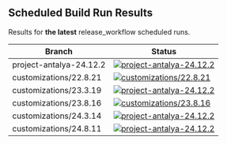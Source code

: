 ## Scheduled Build Run Results

Results for **the latest** release_workflow scheduled runs.

| Branch | Status |
| ------------ | - |
| project-antalya-24.12.2 | [![project-antalya-24.12.2](https://github.com/Altinity/ClickHouse/actions/workflows/release_branches.yml/badge.svg?branch=project-antalya-24.12.2?event=workflow_call)](https://github.com/Altinity/ClickHouse/actions/workflows/release_branches.yml?query=branch%3Aproject-antalya-24.12.2) |
| customizations/22.8.21 | [![customizations/22.8.21](https://github.com/Altinity/ClickHouse/actions/workflows/release_branches.yml/badge.svg?branch=customizations/22.8.21?event=workflow_call)](https://github.com/Altinity/ClickHouse/actions/workflows/release_branches.yml?query=branch%3Acustomizations/22.8.21) |
| customizations/23.3.19 | [![project-antalya-24.12.2](https://github.com/Altinity/ClickHouse/actions/workflows/release_branches.yml/badge.svg?branch=customizations/23.3.19?event=workflow_call)](https://github.com/Altinity/ClickHouse/actions/workflows/release_branches.yml?query=branch%3Acustomizations/23.3.19) |
| customizations/23.8.16 | [![customizations/23.8.16](https://github.com/Altinity/ClickHouse/actions/workflows/release_branches.yml/badge.svg?branch=customizations/23.8.16?event=workflow_call)](https://github.com/Altinity/ClickHouse/actions/workflows/release_branches.yml?query=branch%3Acustomizations/23.8.16) |
| customizations/24.3.14 | [![project-antalya-24.12.2](https://github.com/Altinity/ClickHouse/actions/workflows/release_branches.yml/badge.svg?branch=customizations/24.3.14?event=workflow_call)](https://github.com/Altinity/ClickHouse/actions/workflows/release_branches.yml?query=branch%3Acustomizations/24.3.14) |
| customizations/24.8.11 | [![project-antalya-24.12.2](https://github.com/Altinity/ClickHouse/actions/workflows/release_branches.yml/badge.svg?branch=customizations/24.8.11?event=workflow_call)](https://github.com/Altinity/ClickHouse/actions/workflows/release_branches.yml?query=branch%3Acustomizations/24.8.11) |
